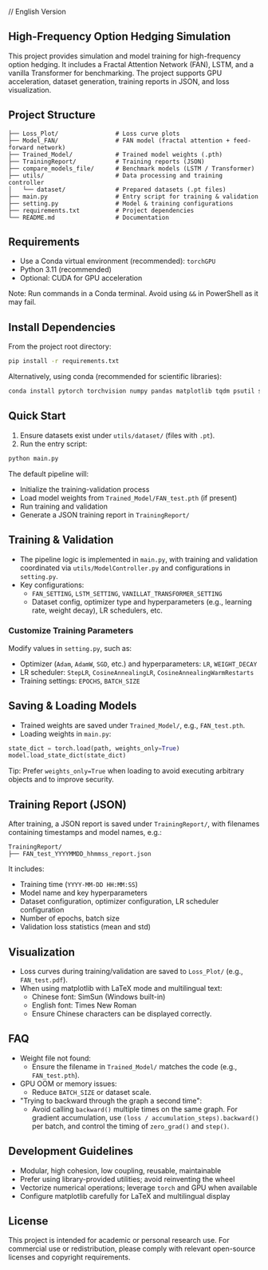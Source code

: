 // English Version

## High-Frequency Option Hedging Simulation

This project provides simulation and model training for high-frequency option hedging. It includes a Fractal Attention Network (FAN), LSTM, and a vanilla Transformer for benchmarking. The project supports GPU acceleration, dataset generation, training reports in JSON, and loss visualization.

## Project Structure

```
├── Loss_Plot/                # Loss curve plots
├── Model_FAN/                # FAN model (fractal attention + feed-forward network)
├── Trained_Model/            # Trained model weights (.pth)
├── TrainingReport/           # Training reports (JSON)
├── compare_models_file/      # Benchmark models (LSTM / Transformer)
├── utils/                    # Data processing and training controller
│   └── dataset/              # Prepared datasets (.pt files)
├── main.py                   # Entry script for training & validation
├── setting.py                # Model & training configurations
├── requirements.txt          # Project dependencies
└── README.md                 # Documentation
```

## Requirements

- Use a Conda virtual environment (recommended): `torchGPU`
- Python 3.11 (recommended)
- Optional: CUDA for GPU acceleration

Note: Run commands in a Conda terminal. Avoid using `&&` in PowerShell as it may fail.

## Install Dependencies

From the project root directory:

```bash
pip install -r requirements.txt
```

Alternatively, using conda (recommended for scientific libraries):

```bash
conda install pytorch torchvision numpy pandas matplotlib tqdm psutil sympy typing-extensions -c pytorch -c conda-forge
```

## Quick Start

1. Ensure datasets exist under `utils/dataset/` (files with `.pt`).
2. Run the entry script:

```bash
python main.py
```

The default pipeline will:
- Initialize the training-validation process
- Load model weights from `Trained_Model/FAN_test.pth` (if present)
- Run training and validation
- Generate a JSON training report in `TrainingReport/`

## Training & Validation

- The pipeline logic is implemented in `main.py`, with training and validation coordinated via `utils/ModelController.py` and configurations in `setting.py`.
- Key configurations:
  - `FAN_SETTING`, `LSTM_SETTING`, `VANILLAT_TRANSFORMER_SETTING`
  - Dataset config, optimizer type and hyperparameters (e.g., learning rate, weight decay), LR schedulers, etc.

### Customize Training Parameters
Modify values in `setting.py`, such as:
- Optimizer (`Adam`, `AdamW`, `SGD`, etc.) and hyperparameters: `LR`, `WEIGHT_DECAY`
- LR scheduler: `StepLR`, `CosineAnnealingLR`, `CosineAnnealingWarmRestarts`
- Training settings: `EPOCHS`, `BATCH_SIZE`

## Saving & Loading Models

- Trained weights are saved under `Trained_Model/`, e.g., `FAN_test.pth`.
- Loading weights in `main.py`:

```python
state_dict = torch.load(path, weights_only=True)
model.load_state_dict(state_dict)
```

Tip: Prefer `weights_only=True` when loading to avoid executing arbitrary objects and to improve security.

## Training Report (JSON)

After training, a JSON report is saved under `TrainingReport/`, with filenames containing timestamps and model names, e.g.:

```
TrainingReport/
├── FAN_test_YYYYMMDD_hhmmss_report.json
```

It includes:
- Training time (`YYYY-MM-DD HH:MM:SS`)
- Model name and key hyperparameters
- Dataset configuration, optimizer configuration, LR scheduler configuration
- Number of epochs, batch size
- Validation loss statistics (mean and std)

## Visualization

- Loss curves during training/validation are saved to `Loss_Plot/` (e.g., `FAN_test.pdf`).
- When using matplotlib with LaTeX mode and multilingual text:
  - Chinese font: SimSun (Windows built-in)
  - English font: Times New Roman
  - Ensure Chinese characters can be displayed correctly.

## FAQ

- Weight file not found:
  - Ensure the filename in `Trained_Model/` matches the code (e.g., `FAN_test.pth`).
- GPU OOM or memory issues:
  - Reduce `BATCH_SIZE` or dataset scale.
- "Trying to backward through the graph a second time":
  - Avoid calling `backward()` multiple times on the same graph. For gradient accumulation, use `(loss / accumulation_steps).backward()` per batch, and control the timing of `zero_grad()` and `step()`.

## Development Guidelines

- Modular, high cohesion, low coupling, reusable, maintainable
- Prefer using library-provided utilities; avoid reinventing the wheel
- Vectorize numerical operations; leverage `torch` and GPU when available
- Configure matplotlib carefully for LaTeX and multilingual display

## License

This project is intended for academic or personal research use. For commercial use or redistribution, please comply with relevant open-source licenses and copyright requirements.